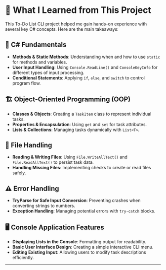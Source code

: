 # 🚀 What I Learned from This Project

This To-Do List CLI project helped me gain hands-on experience with several key C# concepts. Here are the main takeaways:

## 🔹 C# Fundamentals
- **Methods & Static Methods**: Understanding when and how to use `static` for methods and variables.
- **User Input Handling**: Using `Console.ReadLine()` and `ConsoleKeyInfo` for different types of input processing.
- **Conditional Statements**: Applying `if`, `else`, and `switch` to control program flow.

## 🏗 Object-Oriented Programming (OOP)
- **Classes & Objects**: Creating a `TaskItem` class to represent individual tasks.
- **Properties & Encapsulation**: Using `get` and `set` for task attributes.
- **Lists & Collections**: Managing tasks dynamically with `List<T>`.

## 📂 File Handling
- **Reading & Writing Files**: Using `File.WriteAllText()` and `File.ReadAllText()` to persist task data.
- **Handling Missing Files**: Implementing checks to create or read files safely.

## ⚠️ Error Handling
- **TryParse for Safe Input Conversion**: Preventing crashes when converting strings to numbers.
- **Exception Handling**: Managing potential errors with `try-catch` blocks.

## 🖥 Console Application Features
- **Displaying Lists in the Console**: Formatting output for readability.
- **Basic User Interface Design**: Creating a simple interactive CLI menu.
- **Editing Existing Input**: Allowing users to modify task descriptions efficiently.

---
